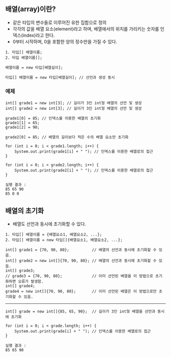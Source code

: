 ## 배열(array)이란?
* 같은 타입의 변수들로 이루어진 유한 집합으로 정의
* 각각의 값을 배열 요소(element)라고 하며, 배열에서의 위치를 가리키는 숫자를 인덱스(index)라고 한다.
* 0부터 시작하며, 0을 포함한 양의 정수만을 가질 수 있다.

~~~
1. 타입[] 배열이름;
2. 타입 배열이름[];
~~~
~~~
배열이름 = new 타입[배열길이];
~~~
~~~
타입[] 배열이름 = new 타입[배열길이]; // 선언과 생성 동시
~~~

### 예제
~~~
int[] grade1 = new int[3]; // 길이가 3인 int형 배열의 선언 및 생성
int[] grade2 = new int[3]; // 길이가 3인 int형 배열의 선언 및 생성

grade1[0] = 85; // 인덱스를 이용한 배열의 초기화
grade1[1] = 65;
grade1[2] = 90;

grade2[0] = 85; // 배열의 길이보다 적은 수의 배열 요소만 초기화

for (int i = 0; i < grade1.length; i++) {
    System.out.print(grade1[i] + " "); // 인덱스를 이용한 배열로의 접근
}

for (int i = 0; i < grade2.length; i++) {
    System.out.print(grade2[i] + " "); // 인덱스를 이용한 배열로의 접근
}
~~~
~~~
실행 결과 : 
85 65 90 
85 0 0 
~~~

## 배열의 초기화
* 배열도 선언과 동시에 초기화할 수 있다.
~~~
1. 타입[] 배열이름 = {배열요소1, 배열요소2, ...};
2. 타입[] 배열이름 = new 타입[]{배열요소1, 배열요소2, ...};
~~~
~~~
int[] grade1 = {70, 90, 80};          // 배열의 선언과 동시에 초기화할 수 있음.
int[] grade2 = new int[]{70, 90, 80}; // 배열의 선언과 동시에 초기화할 수 있음.
int[] grade3;
// grade3 = {70, 90, 80};             // 이미 선언된 배열을 이 방법으로 초기화하면 오류가 발생함.
int[] grade4;
grade4 = new int[]{70, 90, 80};       // 이미 선언된 배열은 이 방법으로만 초기화할 수 있음.
~~~
***
~~~
int[] grade = new int[]{85, 65, 90};  // 길이가 3인 int형 배열을 선언과 동시에 초기화

for (int i = 0; i < grade.length; i++) {
    System.out.print(grade[i] + " "); // 인덱스를 이용한 배열로의 접근
}
~~~
~~~
실행 결과 : 
85 65 90
~~~
